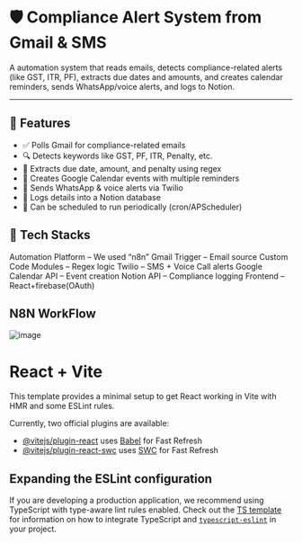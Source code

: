 # 🛡️ Compliance Alert System from Gmail & SMS

A automation system that reads emails, detects compliance-related alerts (like GST, ITR, PF), extracts due dates and amounts, and creates calendar reminders, sends WhatsApp/voice alerts, and logs to Notion.

---

## 🚀 Features

- ✅ Polls Gmail for compliance-related emails
- 🔍 Detects keywords like GST, PF, ITR, Penalty, etc.
- 🧠 Extracts due date, amount, and penalty using regex
- 📅 Creates Google Calendar events with multiple reminders
- 💬 Sends WhatsApp & voice alerts via Twilio
- 📝 Logs details into a Notion database
- 🔁 Can be scheduled to run periodically (cron/APScheduler)

## 🧰 Tech Stacks

Automation Platform – We used “n8n”
Gmail Trigger – Email source
Custom Code Modules –  Regex logic
Twilio – SMS + Voice Call alerts
Google Calendar API – Event creation
Notion API – Compliance logging
Frontend –React+firebase(OAuth)


## N8N WorkFlow

![image](https://github.com/user-attachments/assets/fd9eff31-c49d-4c7f-8a43-34ad782667b9)



# React + Vite

This template provides a minimal setup to get React working in Vite with HMR and some ESLint rules.

Currently, two official plugins are available:

- [@vitejs/plugin-react](https://github.com/vitejs/vite-plugin-react/blob/main/packages/plugin-react) uses [Babel](https://babeljs.io/) for Fast Refresh
- [@vitejs/plugin-react-swc](https://github.com/vitejs/vite-plugin-react/blob/main/packages/plugin-react-swc) uses [SWC](https://swc.rs/) for Fast Refresh

## Expanding the ESLint configuration

If you are developing a production application, we recommend using TypeScript with type-aware lint rules enabled. Check out the [TS template](https://github.com/vitejs/vite/tree/main/packages/create-vite/template-react-ts) for information on how to integrate TypeScript and [`typescript-eslint`](https://typescript-eslint.io) in your project.


